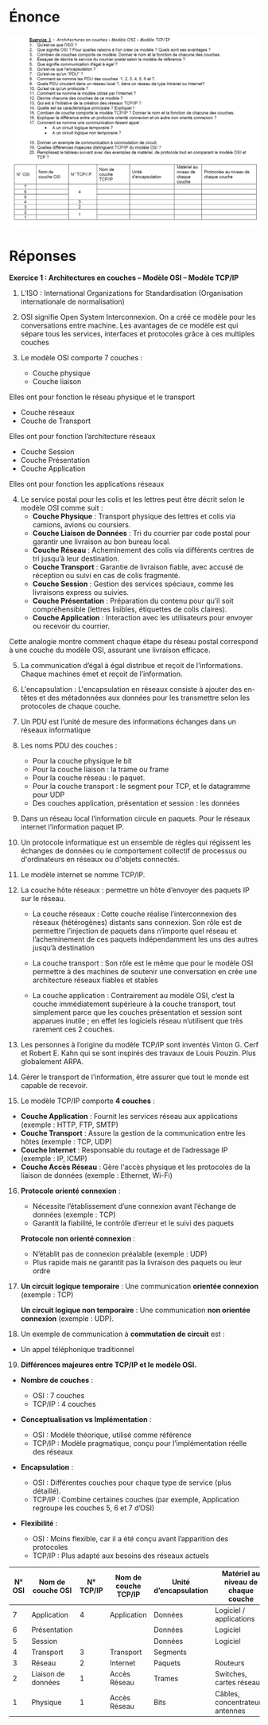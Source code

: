 # Énonce

![alt text](Images/Enonce.png)

# Réponses

**Exercice 1 : Architectures en couches – Modèle OSI – Modèle TCP/IP**

1. L’ISO : International Organizations for Standardisation (Organisation internationale de normalisation)  
   
2. OSI signifie Open System Interconnexion. On a créé ce modèle pour les conversations entre machine. Les avantages de ce modèle est qui sépare tous les services, interfaces et protocoles grâce à ces multiples couches  
   
3. Le modèle OSI comporte 7 couches :
    - Couche physique
    - Couche liaison

Elles ont pour fonction le réseau physique et le transport

- Couche réseaux
- Couche de Transport

Elles ont pour fonction l’architecture réseaux

- Couche Session
- Couche Présentation
- Couche Application

Elles ont pour fonction les applications réseaux  

4. Le service postal pour les colis et les lettres peut être décrit selon le modèle OSI comme suit :
    - **Couche Physique** : Transport physique des lettres et colis via camions, avions ou coursiers.
    - **Couche Liaison de Données** : Tri du courrier par code postal pour garantir une livraison au bon bureau local.
    - **Couche Réseau** : Acheminement des colis via différents centres de tri jusqu’à leur destination.
    - **Couche Transport** : Garantie de livraison fiable, avec accusé de réception ou suivi en cas de colis fragmenté.
    - **Couche Session** : Gestion des services spéciaux, comme les livraisons express ou suivies.
    - **Couche Présentation** : Préparation du contenu pour qu’il soit compréhensible (lettres lisibles, étiquettes de colis claires).
    - **Couche Application** : Interaction avec les utilisateurs pour envoyer ou recevoir du courrier.

Cette analogie montre comment chaque étape du réseau postal correspond à une couche du modèle OSI, assurant une livraison efficace.

5.  La communication d’égal à égal distribue et reçoit de l’informations. Chaque machines émet et reçoit de l’information.  
   
6. L'encapsulation : L'encapsulation en réseaux consiste à ajouter des en-têtes et des métadonnées aux données pour les transmettre selon les protocoles de chaque couche.  
   
7. Un PDU est l’unité de mesure des informations échanges dans un réseaux informatique  

8. Les noms PDU des couches :
    - Pour la couche physique le bit
    - Pour la couche liaison : la trame ou frame
    - Pour la couche réseau : le paquet.
    - Pour la couche transport : le segment pour TCP, et le datagramme pour UDP
    - Des couches application, présentation et session : les données  


9.  Dans un réseau local l’information circule en paquets. Pour le réseaux internet l’information paquet IP.  

10. Un protocole informatique est un ensemble de règles qui régissent les échanges de données ou le comportement collectif de processus ou d'ordinateurs en réseaux ou d'objets connectés.  

11. Le modèle internet se nomme TCP/IP.
12. La couche hôte réseaux : permettre un hôte d’envoyer des paquets IP sur le réseau.  
    - La couche réseaux : Cette couche réalise l’interconnexion des réseaux (hétérogènes) distants sans connexion. Son rôle est de permettre l’injection de paquets dans n’importe quel réseau et l’acheminement de ces paquets indépendamment les uns des autres jusqu’à destination  
  
    - La couche transport : Son rôle est le même que pour le modèle OSI permettre à des machines de soutenir une conversation en crée une architecture réseaux fiables et stables  
  
    - La couche application : Contrairement au modèle OSI, c’est la couche immédiatement supérieure à la couche transport, tout simplement parce que les couches présentation et session sont apparues inutile ; en effet les logiciels réseau n’utilisent que très rarement ces 2 couches.  

13. Les personnes à l’origine du modèle TCP/IP sont inventés Vinton G. Cerf et Robert E. Kahn qui se sont inspirés des travaux de Louis Pouzin. Plus globalement ARPA.  


14. Gérer le transport de l’information, être assurer que tout le monde est capable de recevoir.

15. Le modèle TCP/IP comporte **4 couches** :
- **Couche Application** : Fournit les services réseau aux applications (exemple : HTTP, FTP, SMTP)
- **Couche Transport** : Assure la gestion de la communication entre les hôtes (exemple : TCP, UDP)
- **Couche Internet** : Responsable du routage et de l’adressage IP (exemple : IP, ICMP)
- **Couche Accès Réseau** : Gère l'accès physique et les protocoles de la liaison de données (exemple : Ethernet, Wi-Fi) 


16. **Protocole orienté connexion** :
    - Nécessite l’établissement d’une connexion avant l’échange de données (exemple : TCP)
    - Garantit la fiabilité, le contrôle d’erreur et le suivi des paquets

    **Protocole non orienté connexion** :

    - N’établit pas de connexion préalable (exemple : UDP)
    - Plus rapide mais ne garantit pas la livraison des paquets ou leur ordre


17. **Un circuit logique temporaire** : Une communication **orientée connexion** (exemple : TCP)

    **Un circuit logique non temporaire** : Une communication **non orientée connexion** (exemple : UDP).
18. Un exemple de communication à **commutation de circuit** est :
- Un appel téléphonique traditionnel  

19. **Différences majeures entre TCP/IP et le modèle OSI.**  
    
- **Nombre de couches** :
    - OSI : 7 couches
    - TCP/IP : 4 couches 
  
- **Conceptualisation vs Implémentation** :
    - OSI : Modèle théorique, utilisé comme référence
    - TCP/IP : Modèle pragmatique, conçu pour l’implémentation réelle des réseaux

- **Encapsulation** :
    - OSI : Différentes couches pour chaque type de service (plus détaillé).
    - TCP/IP : Combine certaines couches (par exemple, Application regroupe les couches 5, 6 et 7 d’OSI)

- **Flexibilité** :
    - OSI : Moins flexible, car il a été conçu avant l’apparition des protocoles
    - TCP/IP : Plus adapté aux besoins des réseaux actuels

| N° OSI | Nom de couche OSI   | N° TCP/IP | Nom de couche TCP/IP | Unité d’encapsulation | Matériel au niveau de chaque couche | Protocoles au niveau de chaque couche |
|--------|----------------------|-----------|-----------------------|-----------------------|-------------------------------------|---------------------------------------|
| 7      | Application          | 4         | Application           | Données               | Logiciel / applications             | HTTP, FTP, SMTP                       |
| 6      | Présentation         |           |                       | Données               | Logiciel                            | SSL/TLS                               |
| 5      | Session              |           |                       | Données               | Logiciel                            | NetBIOS                               |
| 4      | Transport            | 3         | Transport             | Segments              |                                     | TCP, UDP                              |
| 3      | Réseau               | 2         | Internet              | Paquets               | Routeurs                            | IP, ICMP                              |
| 2      | Liaison de données   | 1         | Accès Réseau          | Trames                | Switches, cartes réseau             | Ethernet, Wi-Fi                       |
| 1      | Physique             | 1         | Accès Réseau          | Bits                  | Câbles, concentrateurs, antennes    | USB, Bluetooth                        |
